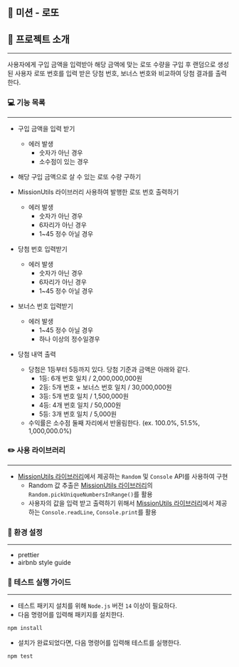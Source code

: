 ## 🔎 미션 - 로또

## 🐒 프로젝트 소개

---

사용자에게 구입 금액을 입력받아 해당 금액에 맞는 로또 수량을 구입 후 랜덤으로 생성된 사용자 로또 번호를 입력 받은 당첨 번호, 보너스 번호와 비교하여 당첨 결과를 출력한다.

### 💻 기능 목록

---

- 구입 금액을 입력 받기

  - 에러 발생
    - 숫자가 아닌 경우
    - 소수점이 있는 경우

- 해당 구입 금액으로 살 수 있는 로또 수량 구하기

- MissionUtils 라이브러리 사용하여 발행한 로또 번호 출력하기

  - 에러 발생
    - 숫자가 아닌 경우
    - 6자리가 아닌 경우
    - 1~45 정수 아닐 경우

- 당첨 번호 입력받기

  - 에러 발생
    - 숫자가 아닌 경우
    - 6자리가 아닌 경우
    - 1~45 정수 아닐 경우

- 보너스 번호 입력받기

  - 에러 발생
    - 1~45 정수 아닐 경우
    - 하나 이상의 정수일경우

- 당첨 내역 출력
  - 당첨은 1등부터 5등까지 있다. 당첨 기준과 금액은 아래와 같다.
    - 1등: 6개 번호 일치 / 2,000,000,000원
    - 2등: 5개 번호 + 보너스 번호 일치 / 30,000,000원
    - 3등: 5개 번호 일치 / 1,500,000원
    - 4등: 4개 번호 일치 / 50,000원
    - 5등: 3개 번호 일치 / 5,000원
  - 수익률은 소수점 둘째 자리에서 반올림한다. (ex. 100.0%, 51.5%, 1,000,000.0%)

### ✏️ 사용 라이브러리

---

- [MissionUtils 라이브러리](https://github.com/woowacourse-projects/javascript-mission-utils#mission-utils)에서 제공하는 `Random` 및 `Console` API를 사용하여 구현
  - Random 값 추출은 [MissionUtils 라이브러리](https://github.com/woowacourse-projects/javascript-mission-utils#mission-utils)의 `Random.pickUniqueNumbersInRange()`를 활용
  - 사용자의 값을 입력 받고 출력하기 위해서 [MissionUtils 라이브러리](https://github.com/woowacourse-projects/javascript-mission-utils#mission-utils)에서 제공하는 `Console.readLine`, `Console.print`를 활용

### 🔨 환경 설정

---

- prettier
- airbnb style guide

### 🥸 테스트 실행 가이드

---

- 테스트 패키지 설치를 위해 `Node.js` 버전 `14` 이상이 필요하다.
- 다음 명령어를 입력해 패키지를 설치한다.

```bash
npm install
```

- 설치가 완료되었다면, 다음 명령어를 입력해 테스트를 실행한다.

```bash
npm test
```
